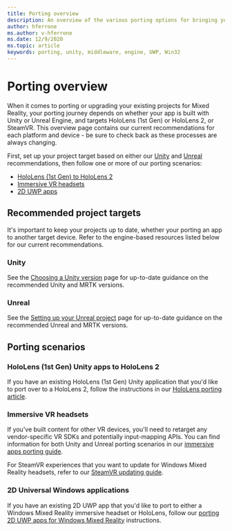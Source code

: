 ```yaml
---
title: Porting overview
description: An overview of the various porting options for bringing your existing applications to Mixed Reality for HoloLens and VR.
author: hferrone
ms.author: v-hferrone
ms.date: 12/9/2020
ms.topic: article
keywords: porting, unity, middleware, engine, UWP, Win32
---
```


# Porting overview

When it comes to porting or upgrading your existing projects for Mixed Reality, your porting journey depends on whether your app is built with Unity or Unreal Engine, and targets HoloLens (1st Gen) or HoloLens 2, or SteamVR. This overview page contains our current recommendations for each platform and device - be sure to check back as these processes are always changing.

First, set up your project target based on either our [Unity](#unity) and [Unreal](#unreal) recommendations, then follow one or more of our porting scenarios:

- [HoloLens (1st Gen) to HoloLens 2](#hololens-1st-gen-unity-apps-to-hololens-2)
- [Immersive VR headsets](#immersive-vr-headsets)
- [2D UWP apps](#2d-universal-windows-applications)

## Recommended project targets

It's important to keep your projects up to date, whether your porting an app to another target device. Refer to the engine-based resources listed below for our current recommendations.

### Unity

See the [Choosing a Unity version](../unity/choosing-unity-version.md) page for up-to-date guidance on the recommended Unity and MRTK versions.

### Unreal

See the [Setting up your Unreal project](../unreal/unreal-project-setup.md) page for up-to-date guidance on the recommended Unreal and MRTK versions.

## Porting scenarios

### HoloLens (1st Gen) Unity apps to HoloLens 2

If you have an existing HoloLens (1st Gen) Unity application that you'd like to port over to a HoloLens 2, follow the instructions in our [HoloLens porting article](./porting-hl1-hl2.md).

### Immersive VR headsets

If you've built content for other VR devices, you'll need to retarget any vendor-specific VR SDKs and potentially input-mapping APIs. You can find information for both Unity and Unreal porting scenarios in our [immersive apps porting guide](porting-guides.md).

For SteamVR experiences that you want to update for Windows Mixed Reality headsets, refer to our [SteamVR updating guide](updating-your-steamvr-application-for-windows-mixed-reality.md).

### 2D Universal Windows applications

If you have an existing 2D UWP app that you'd like to port to either a Windows Mixed Reality immersive headset or HoloLens, follow our [porting 2D UWP apps for Windows Mixed Reality](building-2d-apps.md) instructions.